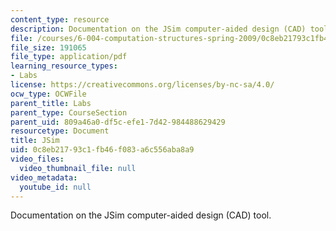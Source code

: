 ```yaml
---
content_type: resource
description: Documentation on the JSim computer-aided design (CAD) tool.
file: /courses/6-004-computation-structures-spring-2009/0c8eb21793c1fb46f083a6c556aba8a9_MIT6_004s09_lab_tool_jsim.pdf
file_size: 191065
file_type: application/pdf
learning_resource_types:
- Labs
license: https://creativecommons.org/licenses/by-nc-sa/4.0/
ocw_type: OCWFile
parent_title: Labs
parent_type: CourseSection
parent_uid: 809a46a0-df5c-efe1-7d42-984488629429
resourcetype: Document
title: JSim
uid: 0c8eb217-93c1-fb46-f083-a6c556aba8a9
video_files:
  video_thumbnail_file: null
video_metadata:
  youtube_id: null
---
```

Documentation on the JSim computer-aided design (CAD) tool.